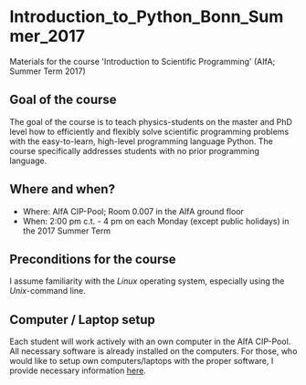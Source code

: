 # Introduction_to_Python_Bonn_Summer_2017
Materials for the course 'Introduction to Scientific Programming' (AIfA; Summer Term 2017)

## Goal of the course
The goal of the course is to teach physics-students on the master and
PhD level how to efficiently and flexibly solve scientific programming
problems with the easy-to-learn, high-level programming language
Python. The course specifically addresses students with no prior programming
language.

## Where and when?
 - Where: AIfA CIP-Pool; Room 0.007 in the AIfA ground floor
 - When: 2:00 pm c.t. - 4 pm on each Monday (except public holidays) in the 2017 Summer Term

## Preconditions for the course
I assume familiarity with the *Linux* operating system, especially using the
*Unix*-command line.

## Computer / Laptop setup
Each student will work actively with an own computer in the AIfA CIP-Pool. All necessary software is already installed on the computers. For those, who would like to setup own computers/laptops with the proper software, I provide necessary information [here](https://github.com/terben/Introduction_to_Python_Bonn_Summer_2017/tree/master/computer_setup).
